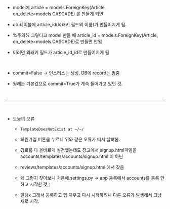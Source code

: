 - model에 article = models.ForeignKey(Article, on_delete=models.CASCADE) 를 만들게 되면 

- db 테이블에 article_id(외래키 필드의 이름)가 만들어지게 됨.

- %주의% 그렇다고 model 만들 때 
article_id = models.ForeignKey(Article, on_delete=models.CASCADE)로 만들면 안됨

- 이러면 외래키 필드가 article_id_id로 만들어지게 됨

<br>

- commit=False -> 인스터스는 생성, DB에 record는 멈춤

- 원래는 기본값으로 commit=True가 계속 들어가고 있던 것.

<br>
<hr>
<br>

- 오늘의 오류

    - `TemplateDoesNotExist at ~/~/`
    
    - 회원가입 버튼을 누르니 위와 같은 오류가 떠서 살펴봄. 

    - 경로를 다 올바르게 설정했는데도 장고에서 signup.html파일을 accounts/templates/accounts/signup.html 이 아닌

    - reviews/templates/accounts/signup.html 에서 찾음

    - 왜 그런지 찾아보니 처음에 settings.py -> app 등록에서 accounts를 등록 안하고 시작한 것;;
    - 얼탱x 그래서 등록하고 앱 지우고 다시 시작하려니 다른 오류가 발생해서 그냥 새로 시작.
